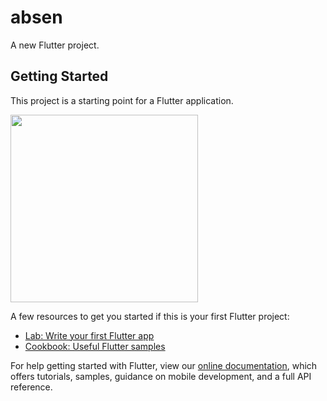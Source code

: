 # absen

A new Flutter project.

## Getting Started

This project is a starting point for a Flutter application.

<img src="https://drive.google.com/uc?export=view&id=1QiaU8icfbhIEg_ZFMPEH6PjFXYhMuB-j" width="300">

A few resources to get you started if this is your first Flutter project:

- [Lab: Write your first Flutter app](https://flutter.dev/docs/get-started/codelab)
- [Cookbook: Useful Flutter samples](https://flutter.dev/docs/cookbook)

For help getting started with Flutter, view our
[online documentation](https://flutter.dev/docs), which offers tutorials,
samples, guidance on mobile development, and a full API reference.
